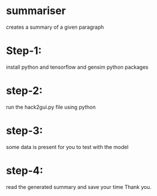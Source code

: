 # summariser
creates a summary of a given paragraph
# Step-1:
install python and tensorflow and gensim python packages
# step-2:
run the hack2gui.py file using python
# step-3:
some data is present for you to test with the model
# step-4:
read the generated summary and save your time
Thank you.
